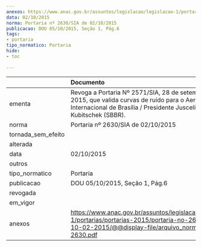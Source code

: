 ```yaml
---
anexos: https://www.anac.gov.br/assuntos/legislacao/legislacao-1/portarias/portarias-2015/portaria-no-2630-sia-de-10-02-2015/@@display-file/arquivo_norma/PA2015-2630.pdf
data: 02/10/2015
norma: Portaria nº 2630/SIA de 02/10/2015
publicacao: DOU 05/10/2015, Seção 1, Pág.6
tags:
- portaria
tipo_normatico: Portaria
hide: 
- toc 
 
---
```


|                    | Documento                                                                                                                                                              |
|:-------------------|:-----------------------------------------------------------------------------------------------------------------------------------------------------------------------|
| ementa             | Revoga a Portaria Nº 2571/SIA, 28 de setembro de 2015, que valida curvas de ruído para o Aeroporto Internacional de Brasília / Presidente Juscelino Kubitschek (SBBR). |
| norma              | Portaria nº 2630/SIA de 02/10/2015                                                                                                                                     |
| tornada_sem_efeito |                                                                                                                                                                        |
| alterada           |                                                                                                                                                                        |
| data               | 02/10/2015                                                                                                                                                             |
| outros             |                                                                                                                                                                        |
| tipo_normatico     | Portaria                                                                                                                                                               |
| publicacao         | DOU 05/10/2015, Seção 1, Pág.6                                                                                                                                         |
| revogada           |                                                                                                                                                                        |
| em_vigor           |                                                                                                                                                                        |
| anexos             | https://www.anac.gov.br/assuntos/legislacao/legislacao-1/portarias/portarias-2015/portaria-no-2630-sia-de-10-02-2015/@@display-file/arquivo_norma/PA2015-2630.pdf      |